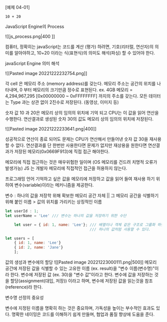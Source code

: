 

[예제 04-01]
```
10 + 20
```

JavaScript Engine의 Process

 ![[js_process.png|400 ]]

컴퓨터, 정확히는 javaScript는 코드를 계산 (평가) 하려면, 기호(리터럴, 연산자)의 의미를 알아야하고, 10+20 이라는 식(표현식)의 의미도 해석(파싱) 할 수 있어야 한다.


javaScript Engine 의미 해석

![[Pasted image 20221222232754.png]]

각  cell 은 메모리 주소 (memory address)를 갖는다.
메모리 주소는 공간의 위치를 나타내며, 0 부터 메모리의 크기만큼 정수로 표현된다.
ex. 4GB 메모리 = 4,294,967,295 [0x00000000 ~ 0xFFFFFFFF] 까지의 주소를 갖는다.
모든 데이터는 Type 과는 상관 없이 2진수로 저장된다. (동영상, 이미지 등)

숫자 값 10 과 20은 메모리 상의 임의의 위치에 기억 되고 CPU는 이 값을 읽어 연산을 수행한다.
연산결과로 생성된 숫자 30의 값도 메모리 상의 임의의 위치에 저장된다.

![[Pasted image 20221222233641.png|400]]

성공적으로 연산이 종료 되어도 문제는 CPU가 연산해서 만들어낸 숫자 값 30을 재사용할 수 없다.
연산결과를 단 한번만 사용한다면 문제가 없지만 재상용을 원한다면 연산결과가 저장된 메모리(0x0669F913)에 직접 접근 해야한다. 

메모리에 직접 접근하는 것은 매우위험한 일이며 (OS 메모리를 건드려 치명적 오류가 발생가능)
JS 는 개발자 메모리에 직접적인 접근을 허용하지 않는다.

프로그래밍 언어
기억하고 싶은 값을 메모리에 저장하고 값을 읽어 들여 재사용 하기 위하여 변수(variable)이라는
메커니즘을 제공한다.

변수 : 하나의 값을 저장학 위해 확보한 메모리 공간 자체 || 그 메모리 공간을 식별하기 위해 붙인 이름
	> 값의 위치를 가리키는 상징적인 이름
	
```JavaScript
let userId : 1;
let userName = 'Lee' /// 변수는 하나의 값을 저장하기 위한 수단

	let user = { id: 1, name: 'Lee'}; /// 배열이나 객체 같은 구조로 그룹화 하면
								      /// 하나의 값처럼 사용할 수 있다.

let users = [
	{ id: 1, name: 'Lee'}
	{ id: 2, name: 'Jane'}
	];
```

값의 생성과 변수에의 할당
![[Pasted image 20221223000111.png|500]]
메모리 공간에 저장된 값을 식별할 수 있는 고유한 이름 (ex. result)을 "변수 이름(변수명)"이라 한다.
변수에 저장된 값 (ex. 30)을 "변수 값"이라고 한다.
변수에 값을 저장하는 것을 할당(assignment(대입, 저장)) 이라고 하며, 
변수에 저장된 값을 읽는것을 참조(reference)라 한다.

변수명 선정의 중요성

변수에 지정된 이름을 명확히 하는 것은 중요하며, 가독성을 높이는 부수적인 효과도 있다.
명확한 네이밍은 코드를 이해하기 쉽게 만들며, 협업과 품질 향상에 도움을 준다.